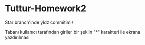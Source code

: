 # Tuttur-Homework2

Star branch'inde yldz commitimiz

Tabanı kullanıcı tarafından girilen bir şeklin  "*" karakteri ile ekrana 
yazdırılması
